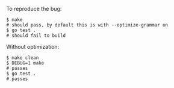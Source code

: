 To reproduce the bug:

```
$ make
# should pass, by default this is with --optimize-grammar on
$ go test .
# should fail to build
```

Without optimization:

```
$ make clean
$ DEBUG=1 make
# passes
$ go test .
# passes
```
